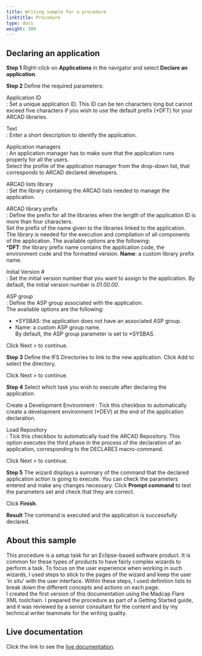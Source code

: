 ```yaml
---
title: Writing sample for a procedure
linktitle: Procedure
type: docs
weight: 300
---
```



## Declaring an application

**Step 1**   Right-click on **Applications** in the navigator and select **Declare an application**.

**Step 2**   Define the required parameters:

Application ID  
: Set a unique application ID. This ID can be ten characters long but cannot exceed five characters if you wish to use the default prefix (*DFT) for your ARCAD libraries.  

Text  
: Enter a short description to identify the application.

Application managers  
: An application manager has to make sure that the application runs properly for all the users.  
    Select the profile of the application manager from the drop-down list, that corresponds to ARCAD declared developers.

ARCAD lists library  
: Set the library containing the ARCAD lists needed to manage the application.

ARCAD library prefix  
: Define the prefix for all the libraries when the length of the application ID is more than four characters.  
    Set the prefix of the name given to the libraries linked to the application. The library is needed for the execution and compilation of all components of the application. The available options are the following:  
        ***DFT**: the library prefix name contains the application code, the environment code and the formatted version.
        **Name**: a custom library prefix name.

Initial Version #  
: Set the initial version number that you want to assign to the application. By default, the initial version number is *01.00.00*.  

ASP group  
: Define the ASP group associated with the application.  
The available options are the following:  
 - \*SYSBAS: the application does not have an associated ASP group.  
 - Name: a custom ASP group name.  
By default, the ASP group parameter is set to *SYSBAS.  

Click Next > to continue.  

**Step 3**   Define the IFS Directories to link to the new application. Click Add to select the directory.  

Click Next > to continue.  

**Step 4**   Select which task you wish to execute after declaring the application.

Create a Development Environment
: Tick this checkbox to automatically create a development environment (*DEV) at the end of the application declaration.

Load Repository  
: Tick this checkbox to automatically load the ARCAD Repository. This option executes the third phase in the process of the declaration of an application, corresponding to the DECLARE3 macro-command.  

Click Next > to continue.  

**Step 5**   The wizard displays a summary of the command that the declared application action is going to execute. You can check the parameters entered and make any changes necessary.
Click **Prompt command** to test the parameters set and check that they are correct.  

Click **Finish**.  

**Result**   The command is executed and the application is successfully declared.

## About this sample
This procedure is a setup task for an Eclipse-based software product. It is common for these types of products to have fairly complex wizards to perform a task. To focus on the user experience when working in such wizards, I used steps to stick to the pages of the wizard and keep the user 'in situ' with the user interface. Within these steps, I used definition lists to break down the different concepts and actions on each page.  
I created the first version of this documentation using the Madcap Flare XML toolchain. I prepared the procedure as part of a Getting Started guide, and it was reviewed by a senior consultant for the content and by my technical writer teammate for the writing quality.  

## Live documentation

Click the link to see the [live documentation](https://help-arcad-repository.arcadsoftware.com/Topics/Setup/Declaring-Applications.htm).

